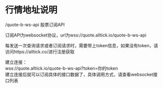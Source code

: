 # 行情地址说明

/quote-b-ws-api 股票订阅API

订阅API为websocket协议，url为wss://quote.alltick.io/quote-b-ws-api

每发送一次查询请求或者订阅请求时，需要带上token信息，如果没有token，请访问https://alltick.co/进行注册获取

建立连接：<br/>wss://quote.alltick.io/quote-b-ws-api?token=你的token<br/>建立连接后就可以订阅具体的接口数据了，具体调用方式，请查看websocket接口列表<br/>

